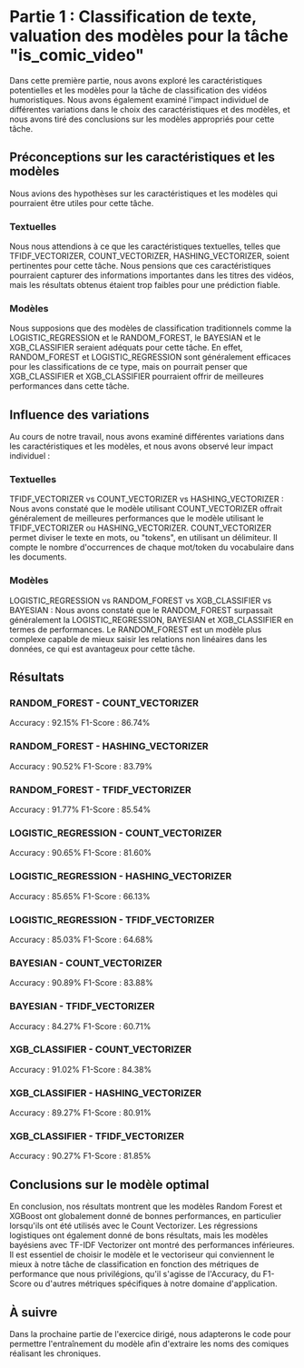 # Partie 1 : Classification de texte, valuation des modèles pour la tâche "is_comic_video"

Dans cette première partie, nous avons exploré les caractéristiques potentielles et les modèles pour la tâche de classification des vidéos humoristiques. Nous avons également examiné l'impact individuel de différentes variations dans le choix des caractéristiques et des modèles, et nous avons tiré des conclusions sur les modèles appropriés pour cette tâche.

## Préconceptions sur les caractéristiques et les modèles
Nous avions des hypothèses sur les caractéristiques et les modèles qui pourraient être utiles pour cette tâche.

### Textuelles
Nous nous attendions à ce que les caractéristiques textuelles, telles que TFIDF_VECTORIZER, COUNT_VECTORIZER, HASHING_VECTORIZER, soient pertinentes pour cette tâche. Nous pensions que ces caractéristiques pourraient capturer des informations importantes dans les titres des vidéos, mais les résultats obtenus étaient trop faibles pour une prédiction fiable.

### Modèles
Nous supposions que des modèles de classification traditionnels comme la LOGISTIC_REGRESSION et le RANDOM_FOREST, le BAYESIAN et le XGB_CLASSIFIER seraient adéquats pour cette tâche. En effet, RANDOM_FOREST et LOGISTIC_REGRESSION sont généralement efficaces pour les classifications de ce type, mais on pourrait penser que  XGB_CLASSIFIER et XGB_CLASSIFIER pourraient offrir de meilleures performances dans cette tâche.

## Influence des variations
Au cours de notre travail, nous avons examiné différentes variations dans les caractéristiques et les modèles, et nous avons observé leur impact individuel :

### Textuelles
TFIDF_VECTORIZER vs COUNT_VECTORIZER vs HASHING_VECTORIZER : Nous avons constaté que le modèle utilisant COUNT_VECTORIZER offrait généralement de meilleures performances que le modèle utilisant le TFIDF_VECTORIZER ou HASHING_VECTORIZER. COUNT_VECTORIZER permet diviser le texte en mots, ou "tokens", en utilisant un délimiteur. Il compte le nombre d'occurrences de chaque mot/token du vocabulaire dans les documents.

### Modèles
LOGISTIC_REGRESSION vs RANDOM_FOREST vs XGB_CLASSIFIER vs BAYESIAN : Nous avons constaté que le RANDOM_FOREST surpassait généralement la LOGISTIC_REGRESSION, BAYESIAN et XGB_CLASSIFIER en termes de performances. Le RANDOM_FOREST est un modèle plus complexe capable de mieux saisir les relations non linéaires dans les données, ce qui est avantageux pour cette tâche.

## Résultats
### RANDOM_FOREST - COUNT_VECTORIZER
Accuracy : 92.15%
F1-Score : 86.74%

### RANDOM_FOREST - HASHING_VECTORIZER
Accuracy : 90.52%
F1-Score : 83.79%

### RANDOM_FOREST - TFIDF_VECTORIZER
Accuracy : 91.77%
F1-Score : 85.54%

### LOGISTIC_REGRESSION - COUNT_VECTORIZER
Accuracy : 90.65%
F1-Score : 81.60%

### LOGISTIC_REGRESSION - HASHING_VECTORIZER
Accuracy : 85.65%
F1-Score : 66.13%

### LOGISTIC_REGRESSION - TFIDF_VECTORIZER
Accuracy : 85.03%
F1-Score : 64.68%

### BAYESIAN - COUNT_VECTORIZER
Accuracy : 90.89%
F1-Score : 83.88%

### BAYESIAN - TFIDF_VECTORIZER
Accuracy : 84.27%
F1-Score : 60.71%

### XGB_CLASSIFIER - COUNT_VECTORIZER
Accuracy : 91.02%
F1-Score : 84.38%

### XGB_CLASSIFIER - HASHING_VECTORIZER
Accuracy : 89.27%
F1-Score : 80.91%

### XGB_CLASSIFIER - TFIDF_VECTORIZER
Accuracy : 90.27%
F1-Score : 81.85%

## Conclusions sur le modèle optimal
En conclusion, nos résultats montrent que les modèles Random Forest et XGBoost ont globalement donné de bonnes performances, en particulier lorsqu'ils ont été utilisés avec le Count Vectorizer. Les régressions logistiques ont également donné de bons résultats, mais les modèles bayésiens avec TF-IDF Vectorizer ont montré des performances inférieures. Il est essentiel de choisir le modèle et le vectoriseur qui conviennent le mieux à notre tâche de classification en fonction des métriques de performance que nous privilégions, qu'il s'agisse de l'Accuracy, du F1-Score ou d'autres métriques spécifiques à notre domaine d'application.

## À suivre
Dans la prochaine partie de l'exercice dirigé, nous adapterons le code pour permettre l'entraînement du modèle afin d'extraire les noms des comiques réalisant les chroniques.
